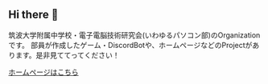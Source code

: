 ## Hi there 👋

筑波大学附属中学校・電子電脳技術研究会(いわゆるパソコン部)のOrganizationです。
部員が作成したゲーム・DiscordBotや、ホームページなどのProjectがあります。是非見ててってください！

[ホームページはこちら](https://tsukuba-denden.github.io/)
